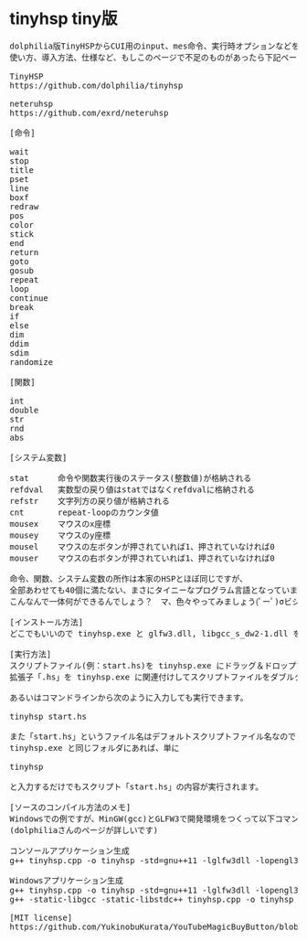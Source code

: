 # tinyhsp tiny版
<pre>
dolphilia版TinyHSPからCUI用のinput、mes命令、実行時オプションなどを削りシェイプアップしたものです。
使い方、導入方法、仕様など、もしこのページで不足のものがあったら下記ページも確認してみてください。

TinyHSP
https://github.com/dolphilia/tinyhsp

neteruhsp
https://github.com/exrd/neteruhsp

[命令]

wait
stop
title
pset
line
boxf
redraw
pos
color
stick
end
return
goto
gosub
repeat
loop
continue
break
if
else
dim
ddim
sdim
randomize

[関数]

int
double
str
rnd
abs

[システム変数]

stat      命令や関数実行後のステータス(整数値)が格納される
refdval	  実数型の戻り値はstatではなくrefdvalに格納される
refstr	  文字列方の戻り値が格納される
cnt	      repeat-loopのカウンタ値
mousex	  マウスのx座標
mousey	  マウスのy座標
mousel	  マウスの左ボタンが押されていれば1、押されていなければ0
mouser	  マウスの右ボタンが押されていれば1、押されていなければ0

命令、関数、システム変数の所作は本家のHSPとほぼ同じですが、
全部あわせても40個に満たない、まさにタイニーなプログラム言語となっています。
こんなんで一体何ができるんでしょう？　マ、色々やってみましょう(ﾟーﾟ)σビシッ

[インストール方法]
どこでもいいので tinyhsp.exe と glfw3.dll, libgcc_s_dw2-1.dll を同じフォルダに置いてください。

[実行方法]
スクリプトファイル(例：start.hs)を tinyhsp.exe にドラッグ＆ドロップするか、
拡張子「.hs」を tinyhsp.exe に関連付けしてスクリプトファイルをダブルクリックします。

あるいはコマンドラインから次のように入力しても実行できます。

tinyhsp start.hs

また「start.hs」というファイル名はデフォルトスクリプトファイル名なので
tinyhsp.exe と同じフォルダにあれば、単に

tinyhsp

と入力するだけでもスクリプト「start.hs」の内容が実行されます。

[ソースのコンパイル方法のメモ]
Windowsでの例ですが、MinGW(gcc)とGLFW3で開発環境をつくって以下コマンドでコンパイルします。
(dolphiliaさんのページが詳しいです)

コンソールアプリケーション生成
g++ tinyhsp.cpp -o tinyhsp -std=gnu++11 -lglfw3dll -lopengl32

Windowsアプリケーション生成
g++ tinyhsp.cpp -o tinyhsp -std=gnu++11 -lglfw3dll -lopengl32 -mwindows
g++ -static-libgcc -static-libstdc++ tinyhsp.cpp -o tinyhsp -std=gnu++11 -lglfw3dll -lopengl32 -mwindows

[MIT license]
https://github.com/YukinobuKurata/YouTubeMagicBuyButton/blob/master/MIT-LICENSE.txt
</pre>
